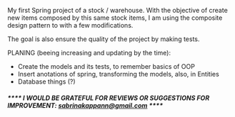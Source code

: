 My first Spring project of a stock / warehouse.
With the objective of create new items composed by this same stock items, I am using the composite design pattern to with a few modifications.

The goal is also ensure the quality of the project by making tests.

PLANING (beeing increasing and updating by the time):
- Create the models and its tests, to remember basics of OOP
- Insert anotations of spring, transforming the models, also, in Entities
- Database things (?)

##### **** I WOULD BE GRATEFUL FOR REVIEWS OR SUGGESTIONS FOR IMPROVEMENT: sabrinakappann@gmail.com ****
